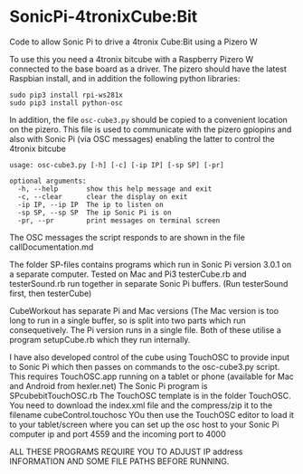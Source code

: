# SonicPi-4tronixCube:Bit
Code to allow Sonic Pi to drive a 4tronix Cube:Bit using a Pizero W

To use this you need a 4tronix bitcube with a Raspberry Pizero W connected to the base board as a driver.
The pizero should have the latest Raspbian install, and in addition the following python libraries:
```
sudo pip3 install rpi-ws281x
sudo pip3 install python-osc
```
In addition, the file `osc-cube3.py` should be copied to a convenient location on the pizero.
This file is used to communicate with the pizero gpiopins and also with Sonic Pi (via OSC messages)
enabling the latter to control the 4tronix bitcube
```
usage: osc-cube3.py [-h] [-c] [-ip IP] [-sp SP] [-pr]

optional arguments:
  -h, --help       show this help message and exit
  -c, --clear      clear the display on exit
  -ip IP, --ip IP  The ip to listen on
  -sp SP, --sp SP  The ip Sonic Pi is on
  -pr, --pr        print messages on terminal screen
  ```
  The OSC messages the script responds to are shown in the file callDocumentation.md
  
The folder SP-files contains programs which run in Sonic Pi version 3.0.1 on a separate computer.
Tested on Mac and Pi3
testerCube.rb and testerSound.rb run together in separate Sonic Pi buffers. (Run testerSound first, then testerCube)

CubeWorkout has separate Pi and Mac versions (The Mac version is too long to run in a single buffer,
so is split into two parts which run consequetively.
The Pi version runs in a single file.
Both of these utilise a program setupCube.rb which they run internally.

I have also developed control of the cube using TouchOSC to provide input to Sonic Pi
which then passes on commands to the osc-cube3.py script. This requires TouchOSC.app running
on a tablet or phone (available for Mac and Android from hexler.net)
The Sonic Pi program is SPcubebitTouchOSC.rb
The TouchOSC template is in the folder TouchOSC. You need to download the index.xml file and the compress/zip
it to the filename cubeControl.touchosc YOu then use the TouchOSC editor to load it to your tablet/screen
where you can set up the osc host to your Sonic Pi computer ip and port 4559 and the incoming port to 4000

ALL THESE PROGRAMS REQUIRE YOU TO ADJUST IP address INFORMATION AND SOME FILE PATHS BEFORE RUNNING.
